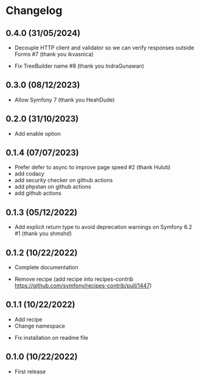 # Changelog

## 0.4.0 (31/05/2024)

+ Decouple HTTP client and validator so we can verify responses outside Forms #7 (thank you ikvasnica)
- Fix TreeBuilder name #8 (thank you IndraGunawan)

## 0.3.0 (08/12/2023)

+ Allow Symfony 7 (thank you HeahDude)

## 0.2.0 (31/10/2023)

+ Add enable option

## 0.1.4 (07/07/2023)

+ Prefer defer to async to improve page speed #2 (thank Huluti)
+ add codacy
+ add security checker on github actions
+ add phpstan on github actions
+ add github actions

## 0.1.3 (05/12/2022)

+  Add explicit return type to avoid deprecation warnings on Symfony 6.2 #1 (thank you shmshd)

## 0.1.2 (10/22/2022)

+ Complete documentation
- Remove recipe (add recipe into recipes-contrib https://github.com/symfony/recipes-contrib/pull/1447)

## 0.1.1 (10/22/2022)

+ Add recipe
+ Change namespace
- Fix installation on readme file

## 0.1.0 (10/22/2022)

+ First release